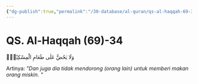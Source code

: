 ```yaml
---
{"dg-publish":true,"permalink":"/30-database/al-quran/qs-al-haqqah-69-34/"}
---
```



# QS. Al-Haqqah (69)-34
وَلَا يَحُضُّ عَلٰى طَعَامِ الْمِسْكِيْنِۗ

Artinya: *"Dan juga dia tidak mendorong (orang lain) untuk memberi makan orang miskin. "*
